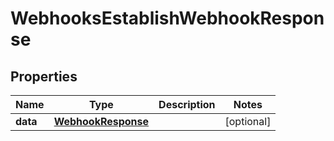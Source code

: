 

# WebhooksEstablishWebhookResponse


## Properties

| Name | Type | Description | Notes |
|------------ | ------------- | ------------- | -------------|
|**data** | [**WebhookResponse**](WebhookResponse.md) |  |  [optional] |



